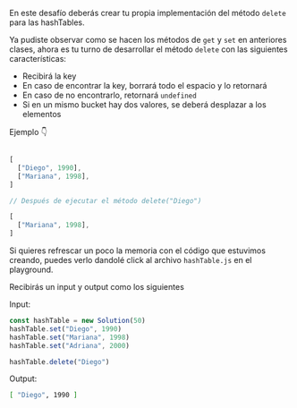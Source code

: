 En este desafío deberás crear tu propia implementación del método `delete` para las hashTables.

Ya pudiste observar como se hacen los métodos de `get` y `set` en anteriores clases, ahora es tu turno de desarrollar el método `delete` con las siguientes características:

- Recibirá la key
- En caso de encontrar la key, borrará todo el espacio y lo retornará
- En caso de no encontrarlo, retornará `undefined`
- Si en un mismo bucket hay dos valores, se deberá desplazar a los elementos

Ejemplo 👇

```js

[
  ["Diego", 1990],
  ["Mariana", 1998],
]

// Después de ejecutar el método delete("Diego")

[
  ["Mariana", 1998],
]

```

Si quieres refrescar un poco la memoria con el código que estuvimos creando, puedes verlo dandolé click al archivo `hashTable.js` en el playground.

Recibirás un input y output como los siguientes

Input:

```js
const hashTable = new Solution(50)
hashTable.set("Diego", 1990)
hashTable.set("Mariana", 1998)
hashTable.set("Adriana", 2000)

hashTable.delete("Diego")
```

Output:

```sh
[ "Diego", 1990 ]
```
